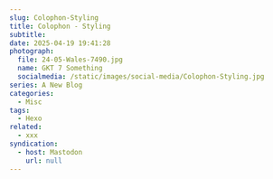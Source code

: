```yaml
---
slug: Colophon-Styling
title: Colophon - Styling
subtitle:
date: 2025-04-19 19:41:28
photograph:
  file: 24-05-Wales-7490.jpg
  name: GKT 7 Something
  socialmedia: /static/images/social-media/Colophon-Styling.jpg
series: A New Blog
categories:
  - Misc
tags:
  - Hexo
related:
  - xxx
syndication:
  - host: Mastodon
    url: null
---
```



<!-- more -->
